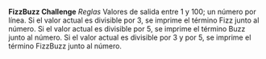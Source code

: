 **FizzBuzz Challenge**
*Reglas*
Valores de salida entre 1 y 100; un número por línea.
Si el valor actual es divisible por 3, se imprime el término Fizz junto al número.
Si el valor actual es divisible por 5, se imprime el término Buzz junto al número.
Si el valor actual es divisible por 3 y por 5, se imprime el término FizzBuzz junto al número.
